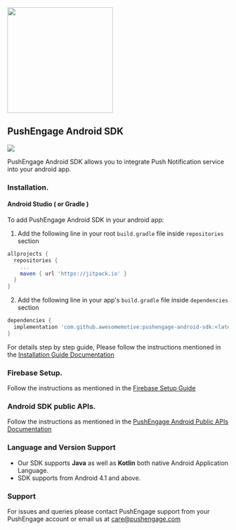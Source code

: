 <img src="https://assetscdn.pushengage.com/site_assets/img/pushengage-logo.png" width="240px"/>

## PushEngage Android SDK
[![](https://jitpack.io/v/awesomemotive/pushengage-android-sdk.svg)](https://jitpack.io/#awesomemotive/pushengage-android-sdk)

PushEngage Android SDK allows you to integrate Push Notification service into your android app. 

### Installation.

#### Android Studio ( or Gradle )
To add PushEngage Android SDK in your android app:

1. Add the following line in your root `build.gradle` file inside `repositories` section
   
```groovy
allprojects {
  repositories {
    ...
    maven { url 'https://jitpack.io' }
  }
}
```
   
2. Add the following line in your app's `build.gradle` file inside `dependencies` section
   
```groovy
dependencies {
  implementation 'com.github.awesomemotive:pushengage-android-sdk:<latestVersion>'
}
```

For details step by step guide, Please follow the instructions mentioned in the [Installation Guide Documentation]()
### Firebase Setup.

Follow the instructions as mentioned in the [Firebase Setup Guide]()

### Android SDK public APIs.

Follow the instructions as mentioned in the [PushEngage Android Public APIs Documentation]()

### Language and Version Support

 - Our SDK supports **Java** as well as **Kotlin** both native Android Application Language.
 - SDK supports from Android 4.1 and above.


### Support

For issues and queries please contact PushEngage support from your PushEngage account or email us at <care@pushengage.com>
